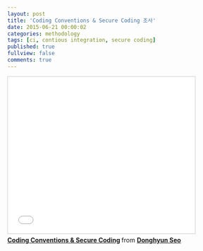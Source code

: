 ```yaml
---
layout: post
title: 'Coding Conventions & Secure Coding 조사'
date: 2015-06-21 00:00:02
categories: methodology
tags: [ci, contious integration, secure coding]
published: true
fullview: false
comments: true
---
```


<iframe src="//www.slideshare.net/slideshow/embed_code/key/gDVvwDRl8aZuYd" width="425" height="355" frameborder="0" marginwidth="0" marginheight="0" scrolling="no" style="border:1px solid #CCC; border-width:1px; margin-bottom:5px; max-width: 100%;" allowfullscreen> </iframe> <div style="margin-bottom:5px"> <strong> <a href="//www.slideshare.net/DonghyunSeo3/ss-49635823" title="Coding Conventions &amp; Secure Coding" target="_blank">Coding Conventions &amp; Secure Coding</a> </strong> from <strong><a href="//www.slideshare.net/DonghyunSeo3" target="_blank">Donghyun Seo</a></strong> </div>
